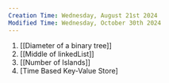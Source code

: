 ```yaml
---
Creation Time: Wednesday, August 21st 2024
Modified Time: Wednesday, October 30th 2024
---
```

1. [[Diameter of a binary tree]]
2. [[Middle of linkedList]]
3. [[Number of Islands]]
4. [Time Based Key-Value Store]